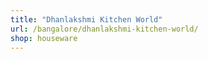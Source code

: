 ```yaml
---
title: "Dhanlakshmi Kitchen World"
url: /bangalore/dhanlakshmi-kitchen-world/
shop: houseware
---
```

